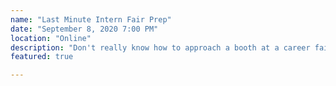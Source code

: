 ```yaml
---
name: "Last Minute Intern Fair Prep"
date: "September 8, 2020 7:00 PM"
location: "Online"
description: "Don't really know how to approach a booth at a career fair or talk about yourself to an interviewer? Come to our workshop!"
featured: true

---
```

